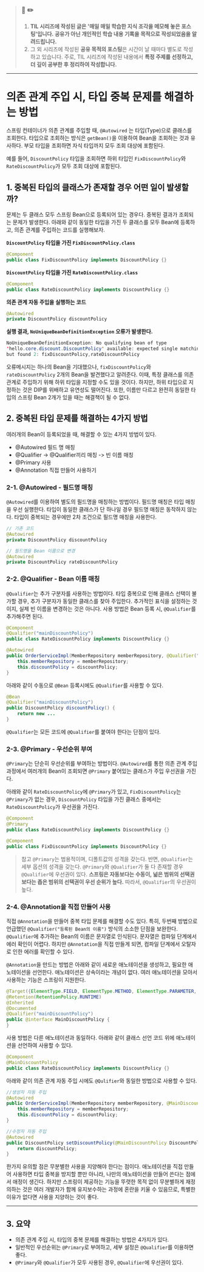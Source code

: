 > ### 📖 ✏️ 
> 1. **TIL 시리즈에 작성된 글은 '매일 매일 학습한 지식 조각을 메모해 놓은 포스팅'입니다. 공유가 아닌 개인적인 학습 내용 기록을 목적으로 작성되었음을 알려드립니다.**
> 2. 그 외 시리즈에 작성된 **공유 목적의 포스팅**은 시간이 날 때마다 별도로 작성하고 있습니다. 주로, TIL 시리즈에 작성된 내용에서 **특정 주제를 선정하고, 더 깊이 공부한 후 정리하여 작성합니다.**

---


# 의존 관계 주입 시, 타입 중복 문제를 해결하는 방법



스프링 컨테이너가 의존 관계를 주입할 때, `@Autowired` 는 타입(Type)으로 클래스를 조회한다. 타입으로 조회하는 방식은 `getBean()`을 이용하여 Bean을 조회하는 것과 유사하다. 부모 타입을 조회하면 자식 타입까지 모두 조회 대상에 포함된다.

예를 들어, `DiscountPolicy` 타입을 조회하면 하위 타입인 `FixDiscountPolicy`와 `RateDiscountPolicy`가 모두 조회 대상에 포함된다.

## 1. 중복된 타입의 클래스가 존재할 경우 어떤 일이 발생할까?

문제는 두 클래스 모두 스프링 Bean으로 등록되어 있는 경우다. 중복된 결과가 조회되는 문제가 발생한다. 아래와 같이 동일한 타입을 가진 두 클래스를 모두 Bean에 등록하고, 의존 관계를 주입하는 코드를 실행해보자.

**`DiscountPolicy` 타입을 가진 `FixDiscountPolicy.class`**
```java
@Component
public class FixDiscountPolicy implements DiscountPolicy {}
```
**`DiscountPolicy` 타입을 가진 `RateDiscountPolicy.class`**
```java
@Component
public class RateDiscountPolicy implements DiscountPolicy {}
```

**의존 관계 자동 주입을 실행하는 코드**
```java
@Autowired
private DiscountPolicy discountPolicy
```

**실행 결과, `NoUniqueBeanDefinitionException` 오류가 발생한다.** 
```java
NoUniqueBeanDefinitionException: No qualifying bean of type
'hello.core.discount.DiscountPolicy' available: expected single matching bean
but found 2: fixDiscountPolicy,rateDiscountPolicy
```

오류메시지는 하나의 Bean을 기대했으나, `fixDiscountPolicy`와 `rateDiscountPolicy` 2개의 Bean을 발견했다고 알려준다. 이때, 특정 클래스를 의존 관계로 주입하기 위해 하위 타입을 지정할 수도 있을 것이다. 하지만, 하위 타입으로 지정하는 것은 DIP를 위배하고 유연성도 떨어진다. 또한, 이름만 다르고 완전히 동일한 타입의 스프링 Bean 2개가 있을 때는 해결책이 될 수 없다.


## 2. 중복된 타입 문제를 해결하는 4가지 방법

여러개의 Bean이 등록되었을 때, 해결할 수 있는 4가지 방법이 있다.

- @Autowired 필드 명 매칭 
- @Qualifier -> @Qualifier끼리 매칭 ->  빈 이름 매칭 
- @Primary 사용 
- @Annotation 직접 만들어 사용하기

### 2-1. @Autowired - 필드명 매칭

`@Autowired`를 이용하여 별도의 필드명을 매칭하는 방법이다. 필드명 매칭은 타입 매칭을 우선 실행한다. 타입이 동일한 클래스가 단 하나일 경우 필드명 매칭은 동작하지 않는다. 타입이 중복되는 경우에만 2차 조건으로 필드명 매칭을 사용한다.

```java
// 기존 코드
@Autowired
private DiscountPolicy discountPolicy

// 필드명을 Bean 이름으로 변경 
@Autowired
private DiscountPolicy rateDiscountPolicy
```


### 2-2. @Qualifier - Bean 이름 매칭

`@Qualifier`는 추가 구분자를 사용하는 방법이다. 타입 중복으로 인해 클래스 선택이 불가할 경우, 추가 구분자가 동일한 클래스를 찾아 주입한다. 추가적인 표식을 설정하는 것이지, 실제 빈 이름을 변경하는 것은 아니다. 사용 방법은 Bean 등록 시, `@Qualifier`를 추가해주면 된다.



```java
@Component
@Qualifier("mainDiscountPolicy")
public class RateDiscountPolicy implements DiscountPolicy {}
```

```java
@Autowired
public OrderServiceImpl(MemberRepository memberRepository, @Qualifier("mainDiscountPolicy") DiscountPolicy discountPolicy) {
	this.memberRepository = memberRepository;
	this.discountPolicy = discountPolicy;
}
```

아래와 같이 수동으로 `@Bean` 등록시에도 `@Qualifier`를 사용할 수 있다.
```java
@Bean
@Qualifier("mainDiscountPolicy")
public DiscountPolicy discountPolicy() {
	return new ...
}
```

`@Qualifier`는 모든 코드에 `@Qualifier`를 붙여야 한다는 단점이 있다.

### 2-3. @Primary - 우선순위 부여

`@Primary`는 단순히 우선순위를 부여하는 방법이다. `@Autowired`를 통한 의존 관계 주입 과정에서 여러개의 Bean이 조회되면 `@Primary` 붙어있는 클래스가 주입 우선권을 가진다. 

아래와 같이 `RateDiscountPolicy`에 `@Primary`가 있고, `FixDiscountPolicy`는 `@Primary`가 없는 경우, `DiscountPolicy` 타입을 가진 클래스 중에서는`RateDiscountPolicy`가 우선권을 가진다.

```java
@Component
@Primary
public class RateDiscountPolicy implements DiscountPolicy {}

```

```java
@Component
public class FixDiscountPolicy implements DiscountPolicy {}

```
> 참고
`@Primary`는 범용적이며, 디폴트값의 성격을 갖는다. 반면, `@Qualifier`는 세부 옵션의 성격을 갖는다. `@Primary`와 `@Qualifier`가 둘 다 존재할 경우 `@Qualifier`에 우선권이 있다. **스프링은 자동보다는 수동이, 넒은 범위의 선택권 보다는 좁은 범위의 선택권이 우선 순위가 높다.** 따라서, `@Qualifier`의 우선권이 높다.


### 2-4. @Annotation을 직접 만들어 사용

직접 `@Annotation`을 만들어 중복 타입 문제를 해결할 수도 있다. 특히, 두번째 방법으로 언급했던 `@Qualifier("등록된 Bean의 이름")` 방식의 소소한 단점을 보완한다. `@Qualifier`에 추가하는 Bean의 이름은 문자열로 인식된다. 문자열은 컴파일 단계에서 에러 확인이 어렵다. 하지만 `@Annotation`을 직접 만들게 되면, 컴파일 단계에서 오탈자로 인한 에러를 확인할 수 있다.

`@Annotation`을 만드는 방법은 아래와 같이 새로운 애노테이션을 생성하고, 필요한 애노테이션을 선언한다. 애노테이션은 상속이라는 개념이 없다. 여러 애노테이션을 모아서 사용하는 기능은 스프링이 지원한다.


```java
@Target({ElementType.FIELD, ElementType.METHOD, ElementType.PARAMETER, ElementType.TYPE, ElementType.ANNOTATION_TYPE})
@Retention(RetentionPolicy.RUNTIME)
@Inherited
@Documented
@Qualifier("mainDiscountPolicy")
public @interface MainDiscountPolicy {
}
```

사용 방법은 다른 애노테이션과 동일하다. 아래와 같이 클래스 선언 코드 위에 애노테이션을 선언하여 사용할 수 있다.

```java
@Component
@MainDiscountPolicy
public class RateDiscountPolicy implements DiscountPolicy {}
```

아래와 같이 의존 관계 자동 주입 시에도 `@Qulifier`와 동일한 방법으로 사용할 수 있다.

```java
//생성자 자동 주입
@Autowired
public OrderServiceImpl(MemberRepository memberRepository, @MainDiscountPolicy DiscountPolicy discountPolicy) {
    this.memberRepository = memberRepository;
    this.discountPolicy = discountPolicy;
}

//수정자 자동 주입 
@Autowired 
public DiscountPolicy setDiscountPolicy(@MainDiscountPolicy DiscountPolicy discountPolicy) {
    return discountPolicy;
}
```

한가지 유의할 점은 무분별한 사용을 지양해야 한다는 점이다. 애노테이션을 직접 만들어 사용하면 타입 중복을 방지할 뿐만 아니라, 나만의 애노테이션을 만들어 쓴다는 점에서 애정이 생긴다. 하지만 스프링이 제공하는 기능을 뚜렷한 목적 없이 무분별하게 재정의하는 것은 여러 개발자가 함께 유지보수하는 과정에 혼란을 키울 수 있음므로, 특별한 이유가 없다면 사용을 지양하는 것이 좋다. 


---

## 3. 요약
- 의존 관계 주입 시, 타입의 중복 문제를 해결하는 방법은 4가지가 있다.
- 일반적인 우선순위는 `@Primary`로 부여하고, 세부 설정은 `@Qualifier`를 이용하면 좋다.
- `@Primary`와 `@Qualifier`가 모두 사용된 경우, `@Qualifier`에 우선권이 있다.